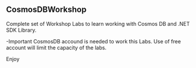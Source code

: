 ## CosmosDBWorkshop

Complete set of Workshop Labs to learn working with Cosmos DB and .NET SDK Library.

-Important
CosmosDB accound is needed to work this Labs. Use of free account will limit the capacity of the labs.

Enjoy
